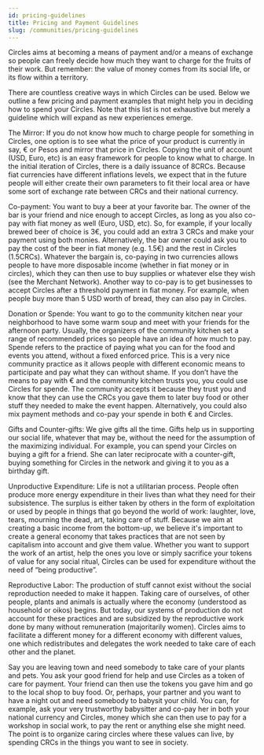```yaml
---
id: pricing-guidelines
title: Pricing and Payment Guidelines
slug: /communities/pricing-guidelines
---
```


Circles aims at becoming a means of payment and/or a means of exchange so people can freely decide how much they want to charge for the fruits of their work. But remember: the value of money comes from its social life, or its flow within a territory.

There are countless creative ways in which Circles can be used. Below we outline a few pricing and payment examples that might help you in deciding how to spend your Circles. Note that this list is not exhaustive but merely a guideline which will expand as new experiences emerge.

The Mirror: If you do not know how much to charge people for something in Circles, one option is to see what the price of your product is currently in say, € or Pesos and mirror that price in Circles. Copying the unit of account (USD, Euro, etc) is an easy framework for people to know what to charge. In the initial iteration of Circles, there is a daily issuance of 8CRCs. Because fiat currencies have different inflations levels, we expect that in the future people will either create their own parameters to fit their local area or have some sort of exchange rate between CRCs and their national currency.

Co-payment: You want to buy a beer at your favorite bar. The owner of the bar is your friend and nice enough to accept Circles, as long as you also co-pay with fiat money as well (Euro, USD, etc). So, for example, if your locally brewed beer of choice is 3€, you could add an extra 3 CRCs and make your payment using both monies. Alternatively, the bar owner could ask you to pay the cost of the beer in fiat money (e.g. 1.5€) and the rest in Circles (1.5CRCs). Whatever the bargain is, co-paying in two currencies allows people to have more disposable income (whether in fiat money or in circles), which they can then use to buy supplies or whatever else they wish (see the Merchant Network). Another way to co-pay is to get businesses to accept Circles after a threshold payment in fiat money. For example, when people buy more than 5 USD worth of bread, they can also pay in Circles.

Donation or Spende: You want to go to the community kitchen near your neighborhood to have some warm soup and meet with your friends for the afternoon party. Usually, the organizers of the community kitchen set a range of recommended prices so people have an idea of how much to pay. Spende refers to the practice of paying what you can for the food and events you attend, without a fixed enforced price. This is a very nice community practice as it allows people with different economic means to participate and pay what they can without shame. If you don’t have the means to pay with € and the community kitchen trusts you, you could use Circles for spende. The community accepts it because they trust you and know that they can use the CRCs you gave them to later buy food or other stuff they needed to make the event happen. Alternatively, you could also mix payment methods and co-pay your spende in both € and Circles.

Gifts and Counter-gifts: We give gifts all the time. Gifts help us in supporting our social life, whatever that may be, without the need for the assumption of the maximizing individual. For example, you can spend your Circles on buying a gift for a friend. She can later reciprocate with a counter-gift, buying something for Circles in the network and giving it to you as a birthday gift.

Unproductive Expenditure: Life is not a utilitarian process. People often produce more energy expenditure in their lives than what they need for their subsistence. The surplus is either taken by others in the form of exploitation or used by people in things that go beyond the world of work: laughter, love, tears, mourning the dead, art, taking care of stuff. Because we aim at creating a basic income from the bottom-up, we believe it's important to create a general economy that takes practices that are not seen by capitalism into account and give them value. Whether you want to support the work of an artist, help the ones you love or simply sacrifice your tokens of value for any social ritual, Circles can be used for expenditure without the need of “being productive”.

Reproductive Labor: The production of stuff cannot exist without the social reproduction needed to make it happen. Taking care of ourselves, of other people, plants and animals is actually where the economy (understood as household or oikos) begins. But today, our systems of production do not account for these practices and are subsidized by the reproductive work done by many without remuneration (majoritarily women). Circles aims to facilitate a different money for a different economy with different values, one which redistributes and delegates the work needed to take care of each other and the planet.

Say you are leaving town and need somebody to take care of your plants and pets. You ask your good friend for help and use Circles as a token of care for payment. Your friend can then use the tokens you gave him and go to the local shop to buy food.  Or, perhaps, your partner and you want to have a night out and need somebody to babysit your child. You can, for example, ask your very trustworthy babysitter and co-pay her in both your national currency and Circles, money which she can then use to pay for a workshop in social work, to pay the rent or anything else she might need. The point is to organize caring circles where these values can live, by spending CRCs in the things you want to see in society.
